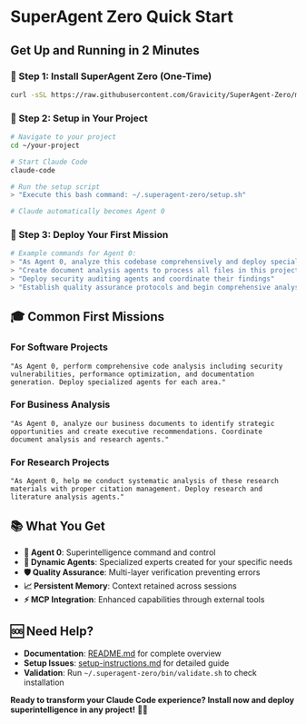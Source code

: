 # SuperAgent Zero Quick Start
## Get Up and Running in 2 Minutes

### 🚀 Step 1: Install SuperAgent Zero (One-Time)
```bash
curl -sSL https://raw.githubusercontent.com/Gravicity/SuperAgent-Zero/main/install.sh | bash
```

### 🎯 Step 2: Setup in Your Project
```bash
# Navigate to your project
cd ~/your-project

# Start Claude Code
claude-code

# Run the setup script
> "Execute this bash command: ~/.superagent-zero/setup.sh"

# Claude automatically becomes Agent 0
```

### 🎯 Step 3: Deploy Your First Mission
```bash
# Example commands for Agent 0:
> "As Agent 0, analyze this codebase comprehensively and deploy specialized agents as needed"
> "Create document analysis agents to process all files in this project"  
> "Deploy security auditing agents and coordinate their findings"
> "Establish quality assurance protocols and begin comprehensive analysis"
```

## 🎓 Common First Missions

### For Software Projects
```
"As Agent 0, perform comprehensive code analysis including security vulnerabilities, performance optimization, and documentation generation. Deploy specialized agents for each area."
```

### For Business Analysis
```
"As Agent 0, analyze our business documents to identify strategic opportunities and create executive recommendations. Coordinate document analysis and research agents."
```

### For Research Projects
```
"As Agent 0, help me conduct systematic analysis of these research materials with proper citation management. Deploy research and literature analysis agents."
```

## 📚 What You Get

- **🧠 Agent 0**: Superintelligence command and control
- **🎯 Dynamic Agents**: Specialized experts created for your specific needs
- **🛡️ Quality Assurance**: Multi-layer verification preventing errors
- **📈 Persistent Memory**: Context retained across sessions
- **⚡ MCP Integration**: Enhanced capabilities through external tools

## 🆘 Need Help?

- **Documentation**: [README.md](README.md) for complete overview
- **Setup Issues**: [setup-instructions.md](setup-instructions.md) for detailed guide
- **Validation**: Run `~/.superagent-zero/bin/validate.sh` to check installation

**Ready to transform your Claude Code experience? Install now and deploy superintelligence in any project!** 🧠✨